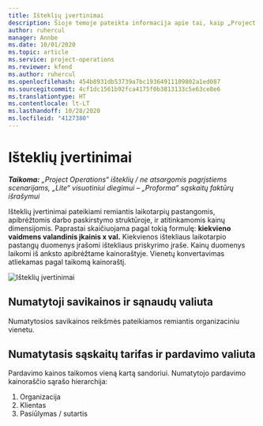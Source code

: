 ```yaml
---
title: Išteklių įvertinimai
description: Šioje temoje pateikta informacija apie tai, kaip „Project Operations“ nustatomi išteklių įvertinimai.
author: ruhercul
manager: Annbe
ms.date: 10/01/2020
ms.topic: article
ms.service: project-operations
ms.reviewer: kfend
ms.author: ruhercul
ms.openlocfilehash: 454b8931db53739a7bc19364911109802a1ed087
ms.sourcegitcommit: 4cf1dc1561b92fca4175f0b3813133c5e63ce8e6
ms.translationtype: HT
ms.contentlocale: lt-LT
ms.lasthandoff: 10/28/2020
ms.locfileid: "4127380"
---
```

# <a name="resource-estimates"></a>Išteklių įvertinimai

_**Taikoma:** „Project Operations“ išteklių / ne atsargomis pagrįstiems scenarijams, „Lite“ visuotiniui diegimui – „Proforma“ sąskaitų faktūrų išrašymui_

Išteklių įvertinimai pateikiami remiantis laikotarpių pastangomis, apibrėžtomis darbo paskirstymo struktūroje, ir atitinkamomis kainų dimensijomis. Paprastai skaičiuojama pagal tokią formulę: **kiekvieno vaidmens valandinis įkainis x val.** Kiekvienos ištekliaus laikotarpio pastangų duomenys įrašomi ištekliaus priskyrimo įraše. Kainų duomenys laikomi iš anksto apibrėžtame kainoraštyje. Vienetų konvertavimas atliekamas pagal taikomą kainoraštį.

![Išteklių įvertinimai](./media/navigation12.png)

## <a name="default-cost-price-and-cost-currency"></a>Numatytoji savikainos ir sąnaudų valiuta

Numatytosios savikainos reikšmės pateikiamos remiantis organizaciniu vienetu.

## <a name="default-bill-rate-and-sales-currency"></a>Numatytasis sąskaitų tarifas ir pardavimo valiuta

Pardavimo kainos taikomos vieną kartą sandoriui. Numatytojo pardavimo kainoraščio sąrašo hierarchija:

1. Organizacija
2. Klientas
3. Pasiūlymas / sutartis
